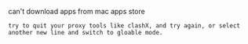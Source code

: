 can't download apps from mac apps store
```shell
try to quit your proxy tools like clashX, and try again, or select another new line and switch to gloable mode.
```